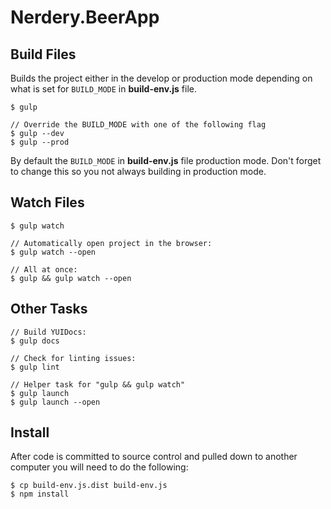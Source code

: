 # Nerdery.BeerApp

## Build Files
Builds the project either in the develop or production mode depending on what is set for ```BUILD_MODE``` in **build-env.js** file.

    $ gulp

    // Override the BUILD_MODE with one of the following flag
    $ gulp --dev
    $ gulp --prod

By default the ```BUILD_MODE``` in **build-env.js** file production mode. Don't forget to change this so you not always building in production mode.

## Watch Files

    $ gulp watch

	// Automatically open project in the browser:
    $ gulp watch --open

	// All at once:
    $ gulp && gulp watch --open


## Other Tasks

    // Build YUIDocs:
    $ gulp docs

    // Check for linting issues:
    $ gulp lint

    // Helper task for "gulp && gulp watch"
    $ gulp launch
    $ gulp launch --open

## Install
After code is committed to source control and pulled down to another computer you will need to do the following:

    $ cp build-env.js.dist build-env.js
    $ npm install
